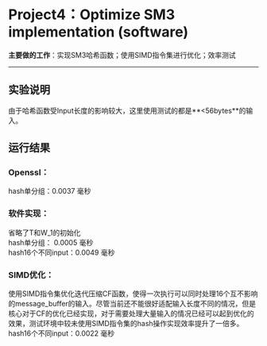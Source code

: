 # Project4：Optimize SM3 implementation (software)  
**主要做的工作**：实现SM3哈希函数；使用SIMD指令集进行优化；效率测试
***
## 实验说明
由于哈希函数受Input长度的影响较大，这里使用测试的都是**<56bytes**的输入。  
## 运行结果
### Openssl：  
hash单分组：0.0037 毫秒  
### 软件实现：
省略了T和W_1的初始化  
hash单分组： 0.0005 毫秒  
hash16个不同input：0.0049 毫秒  
### SIMD优化：
使用SIMD指令集优化迭代压缩CF函数，使得一次执行可以同时处理16个互不影响的message_buffer的输入。尽管当前还不能很好适配输入长度不同的情况，但是核心对于CF的优化已经实现，对于需要处理大量输入的情况已经可以起到优化的效果，测试环境中较未使用SIMD指令集的hash操作实现效率提升了一倍多。  
hash16个不同input：0.0022 毫秒  
